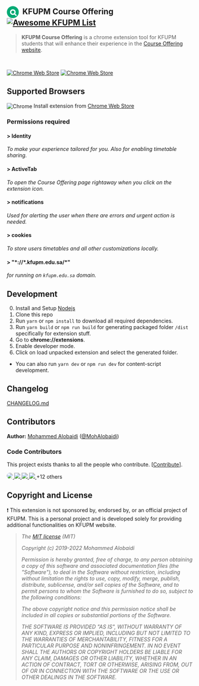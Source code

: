 ## <img height="32" src="src/assets/icon48.png" align="center" /><span>&nbsp;</span> KFUPM Course Offering <span>&nbsp;</span> [![Awesome KFUPM List](https://img.shields.io/badge/awesome-KFUPM-18a400?cacheSeconds=maxAge&labelColor=gray)][awesome-kfupm]


> **KFUPM Course Offering** is a chrome extension tool for KFUPM students that will enhance their experience in the [Course Offering website](https://registrar.kfupm.edu.sa/courses-classes/course-offering/).

<br/>

[![Chrome Web Store](https://img.shields.io/chrome-web-store/d/jajiinopiopggfikifkepeklkfpcbhnm.svg?style=for-the-badge&label=Chrome%20users&ogo=google-chrome&logoColor=white)][chrome]
[![Chrome Web Store](https://img.shields.io/chrome-web-store/v/jajiinopiopggfikifkepeklkfpcbhnm.svg?style=for-the-badge&logo=google-chrome&logoColor=white)][chrome]
## Supported Browsers

<img alt="Chrome" src="https://img.icons8.com/fluent/24/000000/chrome.png" align="center"/> Install extension from [Chrome Web Store][chrome]

### Permissions required

#### > Identity
*To make your experience tailored for you. Also for enabling timetable sharing.*

#### > ActiveTab
*To open the Course Offering page rightaway when you click on the extension icon.*

#### > notifications
*Used for alerting the user when there are errors and urgent action is needed.*

#### > cookies
*To store users timetables and all other customizations locally.*

#### > "\*://\*.kfupm.edu.sa/\*"

*for running on `kfupm.edu.sa` domain.*

## Development

0. Install and Setup [Nodejs](http://nodejs.org)
1. Clone this repo
2. Run `yarn` or `npm install` to download all required dependencies.
3. Run `yarn build` or `npm run build` for generating packaged folder `/dist` specifically for extension stuff.
4. Go to  **chrome://extensions**.
5. Enable developer mode.
6. Click on load unpacked extension and select the generated folder.

- You can also run `yarn dev` or `npm run dev` for content-script development.

## Changelog

[CHANGELOG.md](https://github.com/softvar/enhanced-github/blob/master/CHANGELOG.md)

## Contributors

**Author:** [Mohammed Alobaidi](https://github.com/mohalobaidi) ([@MohAlobaidi](https://twitter.com/Mohalobaidi))

### Code Contributors

This project exists thanks to all the people who contribute. [[Contribute](CONTRIBUTING.md)].

<a href="https://github.com/mohalobaidi" >
  <img src="https://avatars.githubusercontent.com/u/17039073?s=40&v=4" style="border-radius:50%"/>
</a>
<a href="https://github.com/Yokozuna59">
  <img src="https://avatars.githubusercontent.com/u/87622592?s=40&v=4" />
</a>
<a href="https://github.com/Wa-lead">
  <img src="https://avatars.githubusercontent.com/u/81301826?s=40&v=4" />
</a>
<a href="https://github.com/ihadabs">
  <img src="https://avatars.githubusercontent.com/u/34512743?s=40&v=4" />
</a>
+12 others


## Copyright and License

❗️ This extension is not sponsored by, endorsed by, or an official project of KFUPM. This is a personal project and is developed solely for providing additional functionalities on KFUPM website.

> *The [MIT license](https://opensource.org/licenses/MIT) (MIT)*
>
> *Copyright (c) 2019-2022 Mohammed Alobaidi*
>
> *Permission is hereby granted, free of charge, to any person obtaining a copy of this software and associated documentation files (the "Software"), to deal in the Software without restriction, including without limitation the rights to use, copy, modify, merge, publish, distribute, sublicense, and/or sell copies of the Software, and to permit persons to whom the Software is furnished to do so, subject to the following conditions:*
>
> *The above copyright notice and this permission notice shall be included in all copies or substantial portions of the Software.*
>
> *THE SOFTWARE IS PROVIDED "AS IS", WITHOUT WARRANTY OF ANY KIND, EXPRESS OR IMPLIED, INCLUDING BUT NOT LIMITED TO THE WARRANTIES OF MERCHANTABILITY, FITNESS FOR A PARTICULAR PURPOSE AND NONINFRINGEMENT. IN NO EVENT SHALL THE AUTHORS OR COPYRIGHT HOLDERS BE LIABLE FOR ANY CLAIM, DAMAGES OR OTHER LIABILITY, WHETHER IN AN ACTION OF CONTRACT, TORT OR OTHERWISE, ARISING FROM, OUT OF OR IN CONNECTION WITH THE SOFTWARE OR THE USE OR OTHER DEALINGS IN THE SOFTWARE.*


<!-- Links -->

[chrome]: https://chrome.google.com/webstore/detail/kfupm-course-offering/jajiinopiopggfikifkepeklkfpcbhnm?hl=en&authuser=0
[awesome-kfupm]: https://github.com/mohalobaidi/awesome-kfupm
